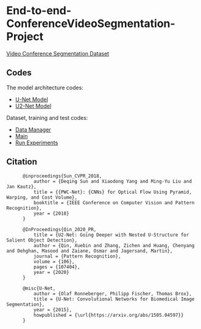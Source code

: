 # End-to-end-ConferenceVideoSegmentation-Project

[Video Conference Segmentation Dataset](https://github.com/kuangzijian/Flow-Based-Video-Segmentation)

## Codes

The model architecture codes:

* [U-Net Model](https://github.com/knrl/End-to-end-ConferenceVideoSegmentation-Project/blob/main/models/unet.py)
* [U2-Net Model](https://github.com/knrl/End-to-end-ConferenceVideoSegmentation-Project/blob/main/models/u2net.py)

Dataset, training and test codes:

* [Data Manager](https://github.com/knrl/End-to-end-ConferenceVideoSegmentation-Project/blob/main/data_manager.py)
* [Main](https://github.com/knrl/End-to-end-ConferenceVideoSegmentation-Project/blob/main/main.py)
* [Run Experiments](https://github.com/knrl/End-to-end-ConferenceVideoSegmentation-Project/blob/main/run_experiment.py)


## Citation
```
      @inproceedings{Sun_CVPR_2018,
          author = {Deqing Sun and Xiaodong Yang and Ming-Yu Liu and Jan Kautz},
          title = {{PWC-Net}: {CNNs} for Optical Flow Using Pyramid, Warping, and Cost Volume},
          booktitle = {IEEE Conference on Computer Vision and Pattern Recognition},
          year = {2018}
      }
```
```
      @InProceedings{Qin_2020_PR,
          title = {U2-Net: Going Deeper with Nested U-Structure for Salient Object Detection},
          author = {Qin, Xuebin and Zhang, Zichen and Huang, Chenyang and Dehghan, Masood and Zaiane, Osmar and Jagersand, Martin},
          journal = {Pattern Recognition},
          volume = {106},
          pages = {107404},
          year = {2020}
      }
``` 
```
      @misc{U-Net,
          author = {Olaf Ronneberger, Philipp Fischer, Thomas Brox},
          title = {U-Net: Convolutional Networks for Biomedical Image Segmentation},
          year = {2015},
          howpublished = {\url{https://arxiv.org/abs/1505.04597}}
      }
```  
